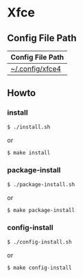 
# Xfce


## Config File Path

| Config File Path |
| --- |
| [~/.config/xfce4](./asset/overlay/etc/skel/.config/xfce4) |


## Howto


### install

``` sh
$ ./install.sh
```

or

``` sh
$ make install
```


### package-install

``` sh
$ ./package-install.sh
```

or

``` sh
$ make package-install
```


### config-install

``` sh
$ ./config-install.sh
```

or

``` sh
$ make config-install
```
